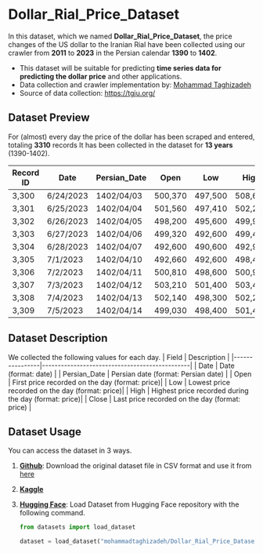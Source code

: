 # Dollar_Rial_Price_Dataset
In this dataset, which we named **Dollar_Rial_Price_Dataset**, the price changes of the US dollar to the Iranian Rial have been collected using our crawler from **2011** to **2023** in the Persian calendar **1390** to **1402**. 

- This dataset will be suitable for predicting **time series data for predicting the dollar price** and other applications.
- Data collection and crawler implementation by: [Mohammad Taghizadeh](https://github.com/M-Taghizadeh)
- Source of data collection: https://tgju.org/

## Dataset Preview
For (almost) every day the price of the dollar has been scraped and entered, totaling **3310** records
It has been collected in the dataset for **13 years** (1390-1402).

| Record ID  | Date      | Persian_Date | Open    | Low     | High    | Close   |
|------------|-----------|--------------|---------|---------|---------|---------|
| 3,300      | 6/24/2023 | 1402/04/03   | 500,370 | 497,500 | 508,680 | 508,610 |
| 3,301      | 6/25/2023 | 1402/04/04   | 501,560 | 497,410 | 502,200 | 499,400 |
| 3,302      | 6/26/2023 | 1402/04/05   | 498,200 | 495,600 | 499,900 | 497,810 |
| 3,303      | 6/27/2023 | 1402/04/06   | 499,320 | 492,600 | 499,400 | 492,820 |
| 3,304      | 6/28/2023 | 1402/04/07   | 492,600 | 490,600 | 492,900 | 492,230 |
| 3,305      | 7/1/2023  | 1402/04/10   | 492,660 | 492,600 | 498,400 | 498,220 |
| 3,306      | 7/2/2023  | 1402/04/11   | 500,810 | 498,600 | 500,900 | 499,340 |
| 3,307      | 7/3/2023  | 1402/04/12   | 503,210 | 501,400 | 503,400 | 502,000 |
| 3,308      | 7/4/2023  | 1402/04/13   | 502,140 | 498,300 | 502,200 | 500,750 |
| 3,309      | 7/5/2023  | 1402/04/14   | 499,030 | 498,400 | 501,400 | 500,950 |

## Dataset Description 
We collected the following values ​​for each day.
| Field          | Description                                   |
|----------------|-----------------------------------------------|
| Date           | Date (format: date)                           |
| Persian_Date   | Persian date (format: Persian date)            |
| Open           | First price recorded on the day (format: price)|
| Low            | Lowest price recorded on the day (format: price)|
| High           | Highest price recorded during the day (format: price)|
| Close          | Last price recorded on the day (format: price) |


## Dataset Usage
You can access the dataset in 3 ways.

1. [**Github**](https://github.com/M-Taghizadeh/Dollar_Rial_Price_Dataset): Download the original dataset file in CSV format and use it from [here](https://github.com/M-Taghizadeh/Dollar_Rial_Price_Dataset/blob/master/Dollar_Rial_Price_Dataset.csv)


2. [**Kaggle**](https://www.kaggle.com/datasets/mohammadtaghizadeh/dollar-rial-price-dataset)

3. [**Hugging Face**](https://huggingface.co/datasets/mohammadtaghizadeh/Dollar_Rial_Price_Dataset): Load Dataset from Hugging Face repository with the following command.
    ```python
    from datasets import load_dataset

    dataset = load_dataset("mohammadtaghizadeh/Dollar_Rial_Price_Dataset")
    ```

